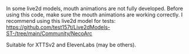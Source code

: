 In some live2d models, mouth animations are not fully developed. Before using this code, make sure the mouth animations are working correctly.
I recommend using this live2d model for tests: https://github.com/test157t/Live2dModels-ST-/tree/main/Community/NecoArc

Suitable for XTTSv2 and ElevenLabs (may be others).
